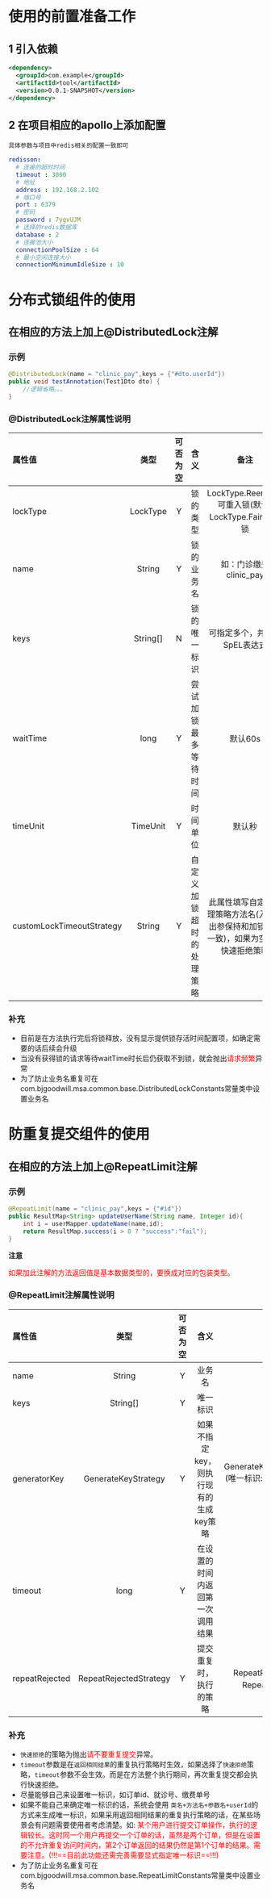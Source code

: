 # 使用的前置准备工作
## 1 引入依赖
```xml
<dependency>
  <groupId>com.example</groupId>
  <artifactId>tool</artifactId>
  <version>0.0.1-SNAPSHOT</version>
</dependency>
```
## 2 在项目相应的apollo上添加配置
`具体参数与项目中redis相关的配置一致即可`
```yml
redisson:
  # 连接的超时时间
  timeout : 3000
  # 地址
  address : 192.168.2.102
  # 端口号
  port : 6379
  # 密码
  password : 7ygvUJM
  # 选择的redis数据库
  database : 2
  # 连接池大小
  connectionPoolSize : 64
  # 最小空闲连接大小
  connectionMinimumIdleSize : 10
```
# 分布式锁组件的使用

## 在相应的方法上加上@DistributedLock注解

### 示例
```java
@DistributedLock(name = "clinic_pay",keys = {"#dto.userId"})
public void testAnnotation(Test1Dto dto) {
    //逻辑省略。。。
}
```
### @DistributedLock注解属性说明

| 属性值        | 类型       |可否为空|      含义     |  备注 |
| :---------   | :--:      |:--:   |:-----------: |:--:|
| lockType     |  LockType |Y      |  锁的类型     |LockType.Reentrant 可重入锁(默认) </br>LockType.Fair 公平锁|
| name     |  String |Y      |  锁的业务名     |如：门诊缴费 clinic_pay|
| keys     |  String[] |N     |  锁的唯一标识  |可指定多个，并支持SpEL表达式|
| waitTime |  long |Y     |  尝试加锁最多等待时间  |默认60s|
| timeUnit |  TimeUnit |Y     |  时间单位  |默认秒|
| customLockTimeoutStrategy |  String |Y     |  自定义加锁超时的处理策略  |此属性填写自定义处理策略方法名(入参和出参保持和加锁方法一致)，如果为空则为快速拒绝策略|
### 补充

- 目前是在方法执行完后将锁释放，没有显示提供锁存活时间配置项，如确定需要的话后续会升级
- 当没有获得锁的请求等待waitTime时长后仍获取不到锁，就会抛出<font color="#FF0000">请求频繁</font>异常
- 为了防止业务名重复可在com.bjgoodwill.msa.common.base.DistributedLockConstants常量类中设置业务名

# 防重复提交组件的使用
## 在相应的方法上加上@RepeatLimit注解
### 示例
```java
@RepeatLimit(name = "clinic_pay",keys = {"#id"})
public ResultMap<String> updateUserName(String name, Integer id){
    int i = userMapper.updateName(name,id);
    return ResultMap.success(i > 0 ? "success":"fail");
}
```
**注意**

<font color="#FF0000">如果加此注解的方法返回值是基本数据类型的，要换成对应的包装类型。</font>
### @RepeatLimit注解属性说明
| 属性值        | 类型       |可否为空|      含义     |  备注 |
| :---------   | :--:      |:--:   |:-----------: |:--:|
| name     |  String |Y      |  业务名     |如门诊缴费：clinic_pay|
| keys     |  String[] |Y     |  唯一标识  |可指定多个，并支持SpEL表达式|
| generatorKey |  GenerateKeyStrategy |Y     |  如果不指定key，则执行现有的生成key策略  |GenerateKeyStrategy.PARAMETER_GENERATE_KEY_STRATEGY (唯一标识:类名+方法名+参数名+userId 默认)<font color="#FF0000">(!!!==目前此功能还需完善需要显式指定唯一标识keys==!!!)</font>|
| timeout|  long |Y     |  在设置的时间内返回第一次调用结果  |默认10s,最大允许设置15s|
| repeatRejected|  RepeatRejectedStrategy |Y     |  提交重复时，执行的策略  |RepeatRejectedStrategy.ABORT_STRATEGY(快速拒绝 默认)</br>RepeatRejectedStrategy.SAME_RESULT(返回相同结果)|


### 补充
- `快速拒绝`的策略为抛出<font color="#FF0000">请不要重复提交</font>异常。
- `timeout`参数是在`返回相同结果`的重复执行策略时生效，如果选择了`快速拒绝`策略，`timeout`参数不会生效。而是在方法整个执行期间，再次重复提交都会执行快速拒绝。
- 尽量能够自己来设置唯一标识，如订单id、就诊号、缴费单号
- 如果不能自己来确定唯一标识的话，系统会使用 `类名+方法名+参数名+userId`的方式来生成唯一标识，如果采用返回相同结果的重复执行策略的话，在某些场景会有问题需要使用者考虑清楚。如:
  <font color="#FF0000">某个用户进行提交订单操作，执行的逻辑较长。这时同一个用户再提交一个订单的话，虽然是两个订单，但是在设置的不允许重复访问时间内，第2个订单返回的结果仍然是第1个订单的结果。需要注意。(!!!==目前此功能还需完善需要显式指定唯一标识==!!!)</font>
- 为了防止业务名重复可在com.bjgoodwill.msa.common.base.RepeatLimitConstants常量类中设置业务名